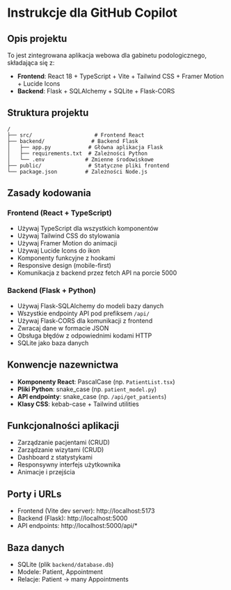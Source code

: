 <!-- Use this file to provide workspace-specific custom instructions to Copilot. For more details, visit https://code.visualstudio.com/docs/copilot/copilot-customization#_use-a-githubcopilotinstructionsmd-file -->

# Instrukcje dla GitHub Copilot

## Opis projektu
To jest zintegrowana aplikacja webowa dla gabinetu podologicznego, składająca się z:
- **Frontend**: React 18 + TypeScript + Vite + Tailwind CSS + Framer Motion + Lucide Icons
- **Backend**: Flask + SQLAlchemy + SQLite + Flask-CORS

## Struktura projektu
```
/
├── src/                    # Frontend React
├── backend/               # Backend Flask
│   ├── app.py            # Główna aplikacja Flask
│   ├── requirements.txt  # Zależności Python
│   └── .env             # Zmienne środowiskowe
├── public/               # Statyczne pliki frontend
└── package.json         # Zależności Node.js
```

## Zasady kodowania

### Frontend (React + TypeScript)
- Używaj TypeScript dla wszystkich komponentów
- Używaj Tailwind CSS do stylowania
- Używaj Framer Motion do animacji
- Używaj Lucide Icons do ikon
- Komponenty funkcyjne z hookami
- Responsive design (mobile-first)
- Komunikacja z backend przez fetch API na porcie 5000

### Backend (Flask + Python)
- Używaj Flask-SQLAlchemy do modeli bazy danych
- Wszystkie endpointy API pod prefiksem `/api/`
- Używaj Flask-CORS dla komunikacji z frontend
- Zwracaj dane w formacie JSON
- Obsługa błędów z odpowiednimi kodami HTTP
- SQLite jako baza danych

## Konwencje nazewnictwa
- **Komponenty React**: PascalCase (np. `PatientList.tsx`)
- **Pliki Python**: snake_case (np. `patient_model.py`)
- **API endpointy**: snake_case (np. `/api/get_patients`)
- **Klasy CSS**: kebab-case + Tailwind utilities

## Funkcjonalności aplikacji
- Zarządzanie pacjentami (CRUD)
- Zarządzanie wizytami (CRUD)
- Dashboard z statystykami
- Responsywny interfejs użytkownika
- Animacje i przejścia

## Porty i URLs
- Frontend (Vite dev server): http://localhost:5173
- Backend (Flask): http://localhost:5000
- API endpoints: http://localhost:5000/api/*

## Baza danych
- SQLite (plik `backend/database.db`)
- Modele: Patient, Appointment
- Relacje: Patient -> many Appointments
